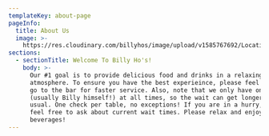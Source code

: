 ```yaml
---
templateKey: about-page
pageInfo:
  title: About Us
  image: >-
    https://res.cloudinary.com/billyhos/image/upload/v1585767692/Location/vdtpyvam1uec1a2z9of7.jpg
sections:
  - sectionTitle: Welcome To Billy Ho's!
    body: >-
      Our #1 goal is to provide delicious food and drinks in a relaxing
      atmosphere. To ensure you have the best experieince, please feel free to
      go to the bar for faster service. Also, note that we only have one cook
      (usually Billy himself!) at all times, so the wait can get longer than
      usual. One check per table, no exceptions! If you are in a hurry, please
      feel free to ask about current wait times. Please relax and enjoy your
      beverages!
---
```

